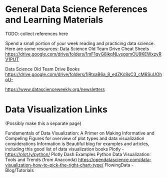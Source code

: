 # General Data Science References and Learning Materials

TODO: collect references here

Spend a small portion of your week reading and practicing data science. Here are some resources:
Data Science Old Team Drive Cheat Sheets
https://drive.google.com/drive/folders/1mF1qvG8lkqNLvsgomOU9KEWxzyRV1PUT

Data Science Old Team Drive Books
https://drive.google.com/drive/folders/1jRtxaB6a_8_edZKc8sC3_cM6SuUOhoU-

https://www.datascienceweekly.org/newsletters


# Data Visualization Links 
 
(Possibly make this a separate page)
 
Fundamentals of Data Visualization: A Primer on Making Informative and Compeling Figures for overview of plot types and data visualization considerations
Information is Beautiful blog for examples and articles, including this good list of data visualization books
Plotly - https://plot.ly/python/
Plotly Dash Examples
Python Data Visualization: Tools and Trends (from Anaconda)
https://opendatascience.com/data-visualization-how-to-pick-the-right-chart-type/
FlowingData - Blog/Tutorials